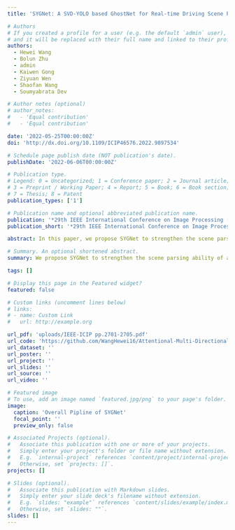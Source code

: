 ```yaml
---
title: 'SYGNet: A SVD-YOLO based GhostNet for Real-time Driving Scene Parsing'

# Authors
# If you created a profile for a user (e.g. the default `admin` user), write the username (folder name) here
# and it will be replaced with their full name and linked to their profile.
authors:
  - Hewei Wang
  - Bolun Zhu
  - admin
  - Kaiwen Gong
  - Ziyuan Wen
  - Shaofan Wang
  - Soumyabrata Dev

# Author notes (optional)
# author_notes:
#   - 'Equal contribution'
#   - 'Equal contribution'

date: '2022-05-25T00:00:00Z'
doi: 'http://dx.doi.org/10.1109/ICIP46576.2022.9897534'

# Schedule page publish date (NOT publication's date).
publishDate: '2022-06-06T00:00:00Z'

# Publication type.
# Legend: 0 = Uncategorized; 1 = Conference paper; 2 = Journal article;
# 3 = Preprint / Working Paper; 4 = Report; 5 = Book; 6 = Book section;
# 7 = Thesis; 8 = Patent
publication_types: ['1']

# Publication name and optional abbreviated publication name.
publication: '*29th IEEE International Conference on Image Processing (ICIP)*'
publication_short: '*29th IEEE International Conference on Image Processing (ICIP)*'

abstract: In this paper, we propose SYGNet to strengthen the scene parsing ability of autonomous driving under complicated road conditions. The SYGNet includes feature extraction component and SVD-YOLO GhostNet component. The SVD-YOLO GhostNet component combines Singular Value Decomposition (SVD), You Only Look Once (YOLO) and GhostNet. In the feature extraction component, we propose an algorithm based on VoxelNet to extract point cloud features and image features. In SVD-YOLO GhostNet component, the image data is decomposed by SVD, and we obtain data with stronger spatial and environmental characteristics. YOLOv3 is used to obtain the future map, then convert to GhostNet, which is used to realize the real-time scene parsing by utilizing fewer filters to generate some intrinsic feature maps. We use KITTI dataset to perform our experiments and the results show that the SYGNet is more robust and can further enhance the accuracy of real-time driving scene parsing.

# Summary. An optional shortened abstract.
summary: We propose SYGNet to strengthen the scene parsing ability of autonomous driving under complicated road conditions.  

tags: []

# Display this page in the Featured widget?
featured: false

# Custom links (uncomment lines below)
# links:
# - name: Custom Link
#   url: http://example.org

url_pdf: 'uploads/IEEE-ICIP pp.2701-2705.pdf'
url_code: 'https://github.com/WangHewei16/Attentional-Multi-Directional-Convolution-Network'
url_dataset: ''
url_poster: ''
url_project: ''
url_slides: ''
url_source: ''
url_video: ''

# Featured image
# To use, add an image named `featured.jpg/png` to your page's folder.
image:
  caption: 'Overall Pipline of SYGNet'
  focal_point: ''
  preview_only: false

# Associated Projects (optional).
#   Associate this publication with one or more of your projects.
#   Simply enter your project's folder or file name without extension.
#   E.g. `internal-project` references `content/project/internal-project/index.md`.
#   Otherwise, set `projects: []`.
projects: []

# Slides (optional).
#   Associate this publication with Markdown slides.
#   Simply enter your slide deck's filename without extension.
#   E.g. `slides: "example"` references `content/slides/example/index.md`.
#   Otherwise, set `slides: ""`.
slides: []
---
```

